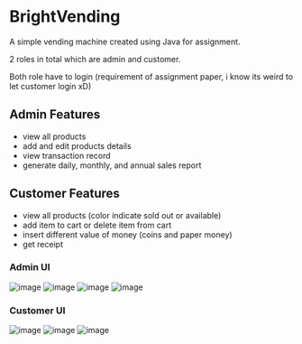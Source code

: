 # BrightVending
A simple vending machine created using Java for assignment.

2 roles in total which are admin and customer.

Both role have to login (requirement of assignment paper, i know its weird to let customer login xD)

## Admin Features
- view all products
- add and edit products details
- view transaction record
- generate daily, monthly, and annual sales report

## Customer Features
- view all products (color indicate sold out or available)
- add item to cart or delete item from cart
- insert different value of money (coins and paper money)
- get receipt

### Admin UI
![image](https://user-images.githubusercontent.com/83805050/193301071-6f54d650-e7c7-484c-85e3-2a35cd2c167a.png)
![image](https://user-images.githubusercontent.com/83805050/193301148-ea0167c1-8d4b-4189-b4b5-0611e39850db.png)
![image](https://user-images.githubusercontent.com/83805050/193301217-e4b2dab4-c1d5-4085-a23c-3f0ef534b9de.png)
![image](https://user-images.githubusercontent.com/83805050/193301246-4906a55c-c46b-4844-a6b9-8d62bcf2740b.png)

### Customer UI
![image](https://user-images.githubusercontent.com/83805050/193301773-f8ddc4b7-341a-403c-a14d-51ebaf3993f3.png)
![image](https://user-images.githubusercontent.com/83805050/193301847-d9c5d0d1-7134-4de4-933b-52424c06ecba.png)
![image](https://user-images.githubusercontent.com/83805050/193301857-6ea534af-4d2a-48b4-b16e-41773d076a27.png)

